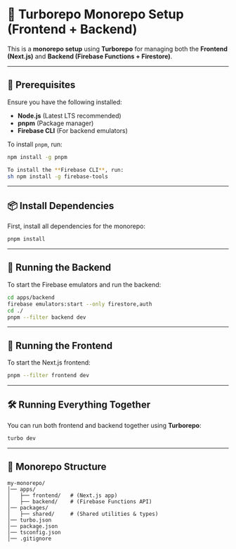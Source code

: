 
# 🚀 Turborepo Monorepo Setup (Frontend + Backend)

This is a **monorepo setup** using **Turborepo** for managing both the **Frontend (Next.js)** and **Backend (Firebase Functions + Firestore)**.

---

## **📌 Prerequisites**
Ensure you have the following installed:
- **Node.js** (Latest LTS recommended)
- **pnpm** (Package manager)
- **Firebase CLI** (For backend emulators)

To install `pnpm`, run:
```sh
npm install -g pnpm

To install the **Firebase CLI**, run:
sh npm install -g firebase-tools
```

---

## **📦 Install Dependencies**
First, install all dependencies for the monorepo:
```sh
pnpm install
```

---

## **🚀 Running the Backend**
To start the Firebase emulators and run the backend:
```sh
cd apps/backend
firebase emulators:start --only firestore,auth
cd ./ 
pnpm --filter backend dev
```

---

## **🎨 Running the Frontend**
To start the Next.js frontend:
```sh
pnpm --filter frontend dev
```

---

## **🛠 Running Everything Together**
You can run both frontend and backend together using **Turborepo**:
```sh
turbo dev
```

---

## **📂 Monorepo Structure**
```
my-monorepo/
│── apps/
│   ├── frontend/   # (Next.js app)
│   ├── backend/    # (Firebase Functions API)
│── packages/
│   ├── shared/     # (Shared utilities & types)
│── turbo.json
│── package.json
│── tsconfig.json
│── .gitignore
```
